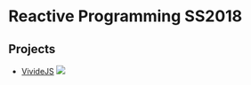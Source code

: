# Reactive Programming SS2018
<style data-src="../seminars.css" data-url="https://lively-kernel.org/lively4/lively4-seminars/seminars.css">h1.title { position: relative; } h1.title { margin-right: 100px; } h1.title.hpi::after { display: inline-block; background-repeat:no-repeat; position: absolute; right: -90px; top: -10px; content:""; background-image: url(https://lively-kernel.org/lively4/lively4-seminars/hpi_logo_text.png); background-size: 100px; width: 100px; height: 80px; } /* after will override after ... so we can do two logos that way? #Hack */ h1.title.lively4::before { display: inline-block; background-repeat:no-repeat; position: absolute; right: 20px; top: -10px; content:""; background-image: url(https://lively-kernel.org/lively4/lively4-seminars/PX2018/media/lively4_logo.png); background-size: 100px; width: 100px; height: 80px; } .thumb { width: 300px } li.project { border: 2px solid lightgray; width: 300px; height: 250px; float: left; margin: 10px; list-style-type: none; font-size: 14pt; overflow: hidden; text-align: center; padding: 10px; } h1, h2, h3, h4, p { clear: left; } li.lively4, li.squeak { position: relative; } li.lively4::before, li.squeak::before { display: inline-block; background-repeat:no-repeat; position: absolute; right: 0px; bottom: 0px; content:""; } li.lively4::before { background-image: url(https://lively-kernel.org/lively4/lively4-seminars/PX2018/media/lively4_logo.png); background-size: 60px; width: 60px; height: 40px; } li.squeak::before { background-image: url(https://lively-kernel.org/lively4/lively4-seminars/PX2018/media/smalltalk_logo.png); background-size: 60px; width: 60px; height: 60px; }</style><style class="darkreader darkreader--sync" media="screen"></style>

<lively-import src="https://lively-kernel.org/lively4/lively4-seminars/RP2018/../_navigation.html"></lively-import>

## Projects

- [VivideJS](vivide-js/index.md) ![](https://lively-kernel.org/lively4/lively4-seminars/RP2018/vivide-js/screenshot.png)

<lively-import src="https://lively-kernel.org/lively4/lively4-seminars/RP2018/../_logo.html"></lively-import><lively-import src="https://lively-kernel.org/lively4/lively4-seminars/RP2018/../_footer.html"></lively-import>